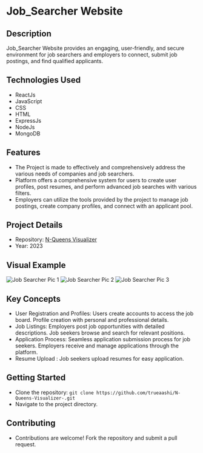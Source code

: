 # Job_Searcher Website

## Description

Job_Searcher Website provides an engaging, user-friendly, and secure environment for job searchers and employers to connect, submit job postings, and find qualified applicants.


## Technologies Used

- ReactJs
- JavaScript
- CSS
- HTML
- ExpressJs
- NodeJs
- MongoDB


## Features

- The Project is made to effectively and comprehensively address the various needs of companies and job searchers.
- Platform offers a comprehensive system for users to create user profiles, post resumes, and perform advanced job searches with various filters.
- Employers can utilize the tools provided by the project to manage job postings, create company profiles, and connect with an applicant pool.


## Project Details

- Repository: [N-Queens Visualizer](https://github.com/trueaashi/N-Queens-Visualizer-.git)
- Year: 2023

## Visual Example

![Job Searcher Pic 1](https://github.com/trueaashi/Job_Board/blob/main/JobSearcher-Pic1.jpg?raw=true)
![Job Searcher Pic 2](https://github.com/trueaashi/Job_Board/blob/main/JobSearcher-Pic2.jpg?raw=true)
![Job Searcher Pic 3](https://github.com/trueaashi/Job_Board/blob/main/JobSearcher-Pic3.jpg?raw=true)

## Key Concepts

- User Registration and Profiles:
    Users create accounts to access the job board.
    Profile creation with personal and professional details.
- Job Listings:
    Employers post job opportunities with detailed descriptions.
    Job seekers browse and search for relevant positions.
- Application Process:
    Seamless application submission process for job seekers.
    Employers receive and manage applications through the platform.
- Resume Upload :
    Job seekers upload resumes for easy application.


## Getting Started

- Clone the repository: `git clone https://github.com/trueaashi/N-Queens-Visualizer-.git`
- Navigate to the project directory.

## Contributing

- Contributions are welcome! Fork the repository and submit a pull request.
